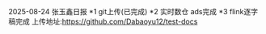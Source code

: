 2025-08-24 张玉鑫日报
*1 git上传(已完成)
*2 实时数仓 ads完成
*3 flink逐字稿完成
上传地址:https://github.com/Dabaoyu12/test-docs